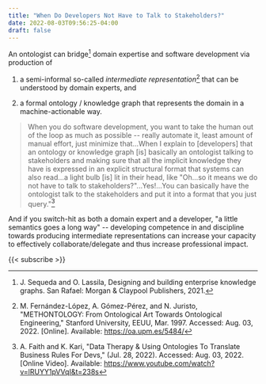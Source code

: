 ```yaml
---
title: "When Do Developers Not Have to Talk to Stakeholders?"
date: 2022-08-03T09:56:25-04:00
draft: false
---
```


An ontologist can bridge[^sequedalassila] domain expertise and software development via production of

1. a semi-informal so-called *intermediate representation*[^methonto] that can be understood by
   domain experts, and

2. a formal ontology / knowledge graph that represents the domain in a machine-actionable way.

> When you do software development, you want to take the human out of the loop as much as possible
-- really automate it, least amount of manual effort, just minimize that...When I explain to
[developers] that an ontology or knowledge graph [is] basically an ontologist talking to
stakeholders and making sure that all the implicit knowledge they have is expressed in an explicit
structural format that systems can also read...a light bulb [is] lit in their head, like "Oh...so it
means we do not have to talk to stakeholders?"...Yes!...You can basically have the ontologist talk
to the stakeholders and put it into a format that you just query."[^datatherapyonto]

And if you switch-hit as both a domain expert and a developer, "a little semantics goes a long way"
-- developing competence in and discipline towards producing intermediate representations can
increase your capacity to effectively collaborate/delegate and thus increase professional impact.

[^sequedalassila]: J. Sequeda and O. Lassila, Designing and building enterprise knowledge graphs.
San Rafael: Morgan & Claypool Publishers, 2021.

[^methonto]: M. Fernández-López, A. Gómez-Pérez, and N. Juristo, "METHONTOLOGY: From Ontological Art
Towards Ontological Engineering," Stanford University, EEUU, Mar. 1997. Accessed: Aug. 03, 2022.
[Online]. Available: https://oa.upm.es/5484/

[^datatherapyonto]: A. Faith and K. Kari, "Data Therapy & Using Ontologies To Translate Business
Rules For Devs," (Jul. 28, 2022). Accessed: Aug. 03, 2022. [Online Video]. Available:
https://www.youtube.com/watch?v=lRUYY1pVVqI&t=238s

{{< subscribe >}}
